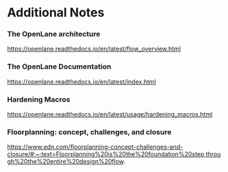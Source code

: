 # Additional Notes

### The OpenLane architecture 

https://openlane.readthedocs.io/en/latest/flow_overview.html

### The OpenLane Documentation

https://openlane.readthedocs.io/en/latest/index.html

### Hardening Macros

https://openlane.readthedocs.io/en/latest/usage/hardening_macros.html









### Floorplanning: concept, challenges, and closure

https://www.edn.com/floorplanning-concept-challenges-and-closure/#:~:text=Floorplanning%20is%20the%20foundation%20step,through%20the%20entire%20design%20flow.
